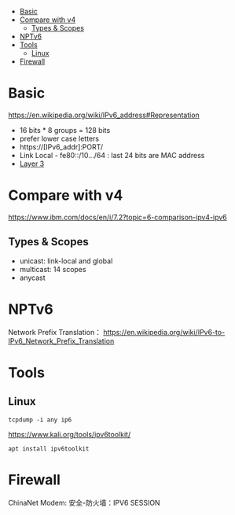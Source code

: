 - [Basic](#basic)
- [Compare with v4](#compare-with-v4)
    - [Types \& Scopes](#types--scopes)
- [NPTv6](#nptv6)
- [Tools](#tools)
    - [Linux](#linux)
- [Firewall](#firewall)

# Basic
https://en.wikipedia.org/wiki/IPv6_address#Representation

- 16 bits * 8 groups = 128 bits
- prefer lower case letters
- https://[IPv6_addr]:PORT/
- Link Local - fe80::/10.../64 : last 24 bits are MAC address
- [Layer 3](/nw/L3/#ipv6-packet)

# Compare with v4
https://www.ibm.com/docs/en/i/7.2?topic=6-comparison-ipv4-ipv6

## Types & Scopes
- unicast: link-local and global
- multicast: 14 scopes
- anycast

# NPTv6
Network Prefix Translation： https://en.wikipedia.org/wiki/IPv6-to-IPv6_Network_Prefix_Translation

# Tools
## Linux

    tcpdump -i any ip6

https://www.kali.org/tools/ipv6toolkit/

    apt install ipv6toolkit

# Firewall
ChinaNet Modem: 安全-防火墙：IPV6 SESSION